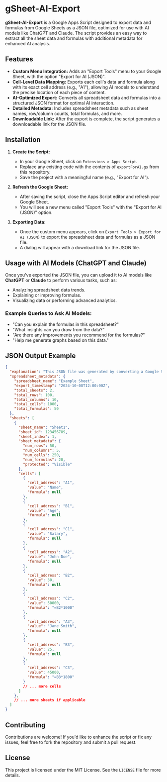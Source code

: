 # gSheet-AI-Export

**gSheet-AI-Export** is a Google Apps Script designed to export data and formulas from Google Sheets as a JSON file, optimized for use with AI models like ChatGPT and Claude. The script provides an easy way to extract all the sheet data and formulas with additional metadata for enhanced AI analysis.

## Features

- **Custom Menu Integration:** Adds an "Export Tools" menu to your Google Sheet, with the option "Export for AI (JSON)".
- **Cell-Level Data Mapping:** Exports each cell's data and formula along with its exact cell address (e.g., "A1"), allowing AI models to understand the precise location of each piece of content.
- **AI-Optimized Export:** Converts all spreadsheet data and formulas into a structured JSON format for optimal AI interaction.
- **Detailed Metadata:** Includes spreadsheet metadata such as sheet names, row/column counts, total formulas, and more.
- **Downloadable Link:** After the export is complete, the script generates a downloadable link for the JSON file.

## Installation

1. **Create the Script:**
    - In your Google Sheet, click on `Extensions > Apps Script`.
    - Replace any existing code with the contents of `exportForAI.gs` from this repository.
    - Save the project with a meaningful name (e.g., "Export for AI").

2. **Refresh the Google Sheet:**
    - After saving the script, close the Apps Script editor and refresh your Google Sheet.
    - You will see a new menu called "Export Tools" with the "Export for AI (JSON)" option.

3. **Exporting Data:**
    - Once the custom menu appears, click on `Export Tools > Export for AI (JSON)` to export the spreadsheet data and formulas as a JSON file.
    - A dialog will appear with a download link for the JSON file.

## Usage with AI Models (ChatGPT and Claude)

Once you've exported the JSON file, you can upload it to AI models like **ChatGPT** or **Claude** to perform various tasks, such as:

- Analyzing spreadsheet data trends.
- Explaining or improving formulas.
- Visualizing data or performing advanced analytics.

### Example Queries to Ask AI Models:

- "Can you explain the formulas in this spreadsheet?"
- "What insights can you draw from the data?"
- "Are there any improvements you recommend for the formulas?"
- "Help me generate graphs based on this data."

## JSON Output Example

```json
{
  "explanation": "This JSON file was generated by converting a Google Sheet. It contains all data and formulas from the spreadsheet, along with comprehensive metadata, optimized for AI analysis.",
  "spreadsheet_metadata": {
    "spreadsheet_name": "Example Sheet",
    "export_timestamp": "2024-10-08T12:00:00Z",
    "total_sheets": 2,
    "total_rows": 100,
    "total_columns": 10,
    "total_cells": 1000,
    "total_formulas": 50
  },
  "sheets": [
    {
      "sheet_name": "Sheet1",
      "sheet_id": 123456789,
      "sheet_index": 1,
      "sheet_metadata": {
        "num_rows": 50,
        "num_columns": 5,
        "num_cells": 250,
        "num_formulas": 20,
        "protected": "Visible"
      },
      "cells": [
        {
          "cell_address": "A1",
          "value": "Name",
          "formula": null
        },
        {
          "cell_address": "B1",
          "value": "Age",
          "formula": null
        },
        {
          "cell_address": "C1",
          "value": "Salary",
          "formula": null
        },
        {
          "cell_address": "A2",
          "value": "John Doe",
          "formula": null
        },
        {
          "cell_address": "B2",
          "value": 30,
          "formula": null
        },
        {
          "cell_address": "C2",
          "value": 50000,
          "formula": "=B2*1000"
        },
        {
          "cell_address": "A3",
          "value": "Jane Smith",
          "formula": null
        },
        {
          "cell_address": "B3",
          "value": 25,
          "formula": null
        },
        {
          "cell_address": "C3",
          "value": 45000,
          "formula": "=B3*1800"
        }
        // ... more cells
      ]
    },
    // ... more sheets if applicable
  ]
}
```

## Contributing

Contributions are welcome! If you'd like to enhance the script or fix any issues, feel free to fork the repository and submit a pull request.

## License

This project is licensed under the MIT License. See the `LICENSE` file for more details.